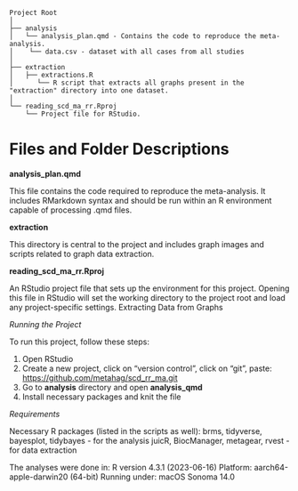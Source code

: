 ```
Project Root
│
├── analysis
│   └── analysis_plan.qmd - Contains the code to reproduce the meta-analysis.
│    └── data.csv - dataset with all cases from all studies
│
├── extraction
│   ├── extractions.R
│      └── R script that extracts all graphs present in the "extraction" directory into one dataset.
│
└── reading_scd_ma_rr.Rproj
    └── Project file for RStudio.
```

# Files and Folder Descriptions 

**analysis_plan.qmd**

This file contains the code required to reproduce the meta-analysis. It
includes RMarkdown syntax and should be run within an R environment
capable of processing .qmd files. 

**extraction**

This directory is central to the project and includes graph images and
scripts related to graph data extraction. 


**reading_scd_ma_rr.Rproj**

An RStudio project file that sets up the environment for this project.
Opening this file in RStudio will set the working directory to the
project root and load any project-specific settings. Extracting Data
from Graphs


*Running the Project*

To run this project, follow these steps:

1. Open RStudio
2. Create a new project, click on “version control”, click on “git”, paste: https://github.com/metahag/scd_rr_ma.git
3. Go to **analysis** directory and open **analysis_qmd**
4. Install necessary packages and knit the file

*Requirements*

Necessary R packages (listed in the scripts as well): 
brms, tidyverse, bayesplot, tidybayes - for the analysis
juicR, BiocManager, metagear, rvest - for data extraction

The analyses were done in:
R version 4.3.1 (2023-06-16) 
Platform: aarch64-apple-darwin20 (64-bit)
Running under: macOS Sonoma 14.0



